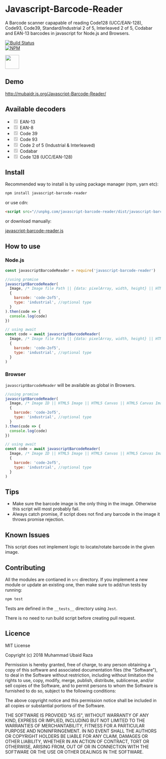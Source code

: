 # Javascript-Barcode-Reader

A Barcode scanner capapable of reading Code128 (UCC/EAN-128), Code93, Code39, Standard/Industrial 2 of 5, Interleaved 2 of 5, Codabar and EAN-13 barcodes in javascript for Node.js and Browsers.

[![Build Status](https://travis-ci.org/mubaidr/Javascript-Barcode-Reader.svg?branch=master)](https://travis-ci.org/mubaidr/Javascript-Barcode-Reader)
<br>
[![NPM](https://nodei.co/npm/javascript-barcode-reader.png?compact=true)](https://nodei.co/npm/javascript-barcode-reader/)

<a href="https://patreon.com/mubaidr">
  <img src="https://c5.patreon.com/external/logo/become_a_patron_button@2x.png" height="45">
</a>

## Demo

http://mubaidr.js.org/Javascript-Barcode-Reader/

## Available decoders

<ul>
<li><input type="checkbox" disabled checked> EAN-13</li>
<li><input type="checkbox" disabled checked> EAN-8</li>
<li><input type="checkbox" disabled checked> Code 39</li>
<li><input type="checkbox" disabled checked> Code 93</li>
<li><input type="checkbox" disabled checked> Code 2 of 5 (Industrial & Interleaved)</li>
<li><input type="checkbox" disabled checked> Codabar</li>
<li><input type="checkbox" disabled checked> Code 128 (UCC/EAN-128)</li>
</ul>

## Install

Recommended way to install is by using package manager (npm, yarn etc):

```bash
npm install javascript-barcode-reader
```

or use cdn:

```html
<script src="//unpkg.com/javascript-barcode-reader/dist/javascript-barcode-reader.min.js"></script>
```

or download manually: 

[javascript-barcode-reader.js](https://unpkg.com/javascript-barcode-reader/dist/javascript-barcode-reader.min.js)

## How to use

### Node.js

```js
const javascriptBarcodeReader = require('javascript-barcode-reader')

//using promise
javascriptBarcodeReader(
  Image, /* Image file Path || {data: pixelArray, width, height} || HTML5 Canvas ImageData */
  {
    barcode: 'code-2of5',
    type: 'industrial', //optional type
  }
).then(code => {
  console.log(code)
})

// using await
const code = await javascriptBarcodeReader(
  Image, /* Image file Path || {data: pixelArray, width, height} || HTML5 Canvas ImageData */
  {
    barcode: 'code-2of5',
    type: 'industrial', //optional type
  }
)
```

### Browser

`javascriptBarcodeReader` will be available as global in Browsers.

```js
//using promise
javascriptBarcodeReader(
  Image, /* Image ID || HTML5 Image || HTML5 Canvas || HTML5 Canvas ImageData || Image URL */
  {
    barcode: 'code-2of5',
    type: 'industrial', //optional type
  }
).then(code => {
  console.log(code)
})

// using await
const code = await javascriptBarcodeReader(
  Image, /* Image ID || HTML5 Image || HTML5 Canvas || HTML5 Canvas ImageData || Image URL */
  {
    barcode: 'code-2of5',
    type: 'industrial', //optional type
  }
)
```

## Tips

- Make sure the barcode image is the only thing in the image. Otherwise this script will most probably fail. 
- Always catch promise, if script does not find any barcode in the image it throws promise rejection. 

## Known Issues

This script does not implement logic to locate/rotate barcode in the given image. 

## Contributing

All the modules are contianed in `src` directory. If you implement a new module or update an existing one, then make sure to add/run tests by running:

```bash
npm test
```

Tests are defined in the `__tests__` directory using `Jest`.

There is no need to run build script before creating pull request. 

## Licence

MIT License

Copyright (c) 2018 Muhammad Ubaid Raza

Permission is hereby granted, free of charge, to any person obtaining a copy
of this software and associated documentation files (the "Software"), to deal
in the Software without restriction, including without limitation the rights
to use, copy, modify, merge, publish, distribute, sublicense, and/or sell
copies of the Software, and to permit persons to whom the Software is
furnished to do so, subject to the following conditions:

The above copyright notice and this permission notice shall be included in all
copies or substantial portions of the Software.

THE SOFTWARE IS PROVIDED "AS IS", WITHOUT WARRANTY OF ANY KIND, EXPRESS OR
IMPLIED, INCLUDING BUT NOT LIMITED TO THE WARRANTIES OF MERCHANTABILITY,
FITNESS FOR A PARTICULAR PURPOSE AND NONINFRINGEMENT. IN NO EVENT SHALL THE
AUTHORS OR COPYRIGHT HOLDERS BE LIABLE FOR ANY CLAIM, DAMAGES OR OTHER
LIABILITY, WHETHER IN AN ACTION OF CONTRACT, TORT OR OTHERWISE, ARISING FROM,
OUT OF OR IN CONNECTION WITH THE SOFTWARE OR THE USE OR OTHER DEALINGS IN THE
SOFTWARE.
